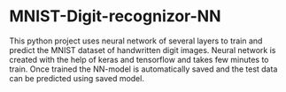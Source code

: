 # MNIST-Digit-recognizor-NN

This python project uses neural network of several layers to train and predict the MNIST dataset of handwritten digit images. Neural network is created with the help of keras and tensorflow and takes few minutes to train. Once trained the NN-model is automatically saved and the test data can be predicted using saved model.
